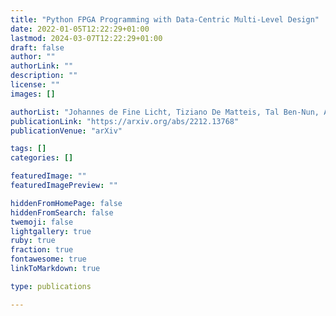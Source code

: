 ```yaml
---
title: "Python FPGA Programming with Data-Centric Multi-Level Design"
date: 2022-01-05T12:22:29+01:00
lastmod: 2024-03-07T12:22:29+01:00
draft: false
author: ""
authorLink: ""
description: ""
license: ""
images: []

authorList: "Johannes de Fine Licht, Tiziano De Matteis, Tal Ben-Nun, Andreas Kuster, Oliver Rausch, Manuel Burger, Carl-Johannes Johnsen, Torsten Hoefler"
publicationLink: "https://arxiv.org/abs/2212.13768"
publicationVenue: "arXiv"

tags: []
categories: []

featuredImage: ""
featuredImagePreview: ""

hiddenFromHomePage: false
hiddenFromSearch: false
twemoji: false
lightgallery: true
ruby: true
fraction: true
fontawesome: true
linkToMarkdown: true

type: publications

---
```




